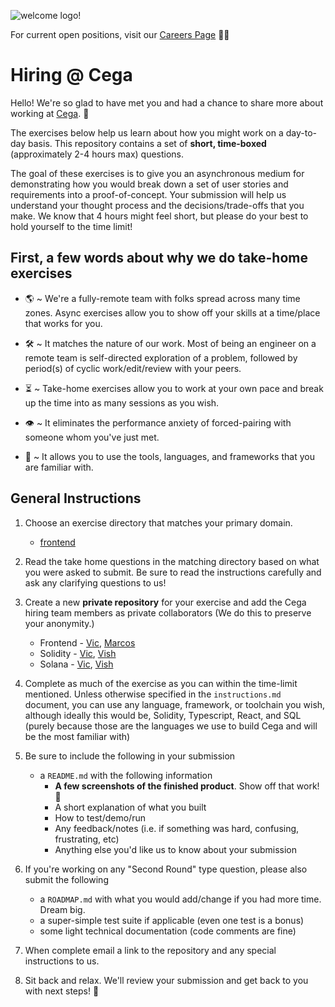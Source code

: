 ![welcome logo!](https://cdn.glitch.global/11976b1b-56cf-4260-a8a7-c4ffa2875b78/careers-thumbnail.png?v=1675062766121)

For current open positions, visit our [Careers Page](https://www.notion.so/cega/Careers-at-Cega-e1b7f97e0f7546aa9ee6f7acc5872ebf) 👩‍💻

# Hiring @ Cega

Hello! We're so glad to have met you and had a chance to share more about working at [Cega](https://cega.fi). :tada:

The exercises below help us learn about how you might work on a day-to-day basis. This repository contains a set of **short, time-boxed** (approximately 2-4 hours max) questions.

The goal of these exercises is to give you an asynchronous medium for demonstrating how you would break down a set of user stories and requirements into a proof-of-concept. Your submission will help us understand your thought process and the decisions/trade-offs that you make. We know that 4 hours might feel short, but please do your best to hold yourself to the time limit!

## First, a few words about why we do take-home exercises

- 🌎 ~ We're a fully-remote team with folks spread across many time zones. Async exercises allow you to show off your skills at a time/place that works for you.

- 🛠 ~ It matches the nature of our work. Most of being an engineer on a remote team is self-directed exploration of a problem, followed by period(s) of cyclic work/edit/review with your peers.

- ⏳ ~ Take-home exercises allow you to work at your own pace and break up the time into as many sessions as you wish.

- 👁 ~ It eliminates the performance anxiety of forced-pairing with someone whom you've just met.

- 🧰 ~ It allows you to use the tools, languages, and frameworks that you are familiar with.

## General Instructions

1. Choose an exercise directory that matches your primary domain.

   - [frontend](https://github.com/cega-fi/careers/tree/main/frontend)

2. Read the take home questions in the matching directory based on what you were asked to submit. Be sure to read the instructions carefully and ask any clarifying questions to us!

3. Create a new **private repository** for your exercise and add the Cega hiring team members as private collaborators (We do this to preserve your anonymity.)

   - Frontend - [Vic](https://github.com/vizhang), [Marcos](https://github.com/marcossilvabr)
   - Solidity - [Vic](https://github.com/vizhang), [Vish](https://github.com/vsai)
   - Solana - [Vic](https://github.com/vizhang), [Vish](https://github.com/vsai)

4. Complete as much of the exercise as you can within the time-limit mentioned. Unless otherwise specified in the `instructions.md` document, you can use any language, framework, or toolchain you wish, although ideally this would be, Solidity, Typescript, React, and SQL (purely because those are the languages we use to build Cega and will be the most familiar with)

5. Be sure to include the following in your submission
   - a `README.md` with the following information
     - **A few screenshots of the finished product**. Show off that work! 📸
     - A short explanation of what you built
     - How to test/demo/run
     - Any feedback/notes (i.e. if something was hard, confusing, frustrating, etc)
     - Anything else you'd like us to know about your submission
6. If you're working on any "Second Round" type question, please also submit the following

   - a `ROADMAP.md` with what you would add/change if you had more time. Dream big.
   - a super-simple test suite if applicable (even one test is a bonus)
   - some light technical documentation (code comments are fine)

7. When complete email a link to the repository and any special instructions to us.

8. Sit back and relax. We'll review your submission and get back to you with next steps! :full_moon_with_face:
